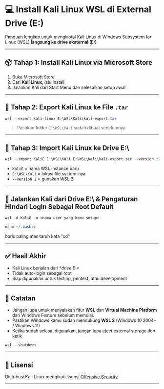 # 💻 Install Kali Linux WSL di External Drive (E:\)

Panduan lengkap untuk menginstal Kali Linux di Windows Subsystem for Linux (WSL) **langsung ke drive eksternal (E:\)**

---

## 📦 Tahap 1: Install Kali Linux via Microsoft Store

1. Buka Microsoft Store
2. Cari **Kali Linux**, lalu install
3. Jalankan Kali dari Start Menu dan selesaikan setup awal

---

## 🧰 Tahap 2: Export Kali Linux ke File `.tar`

```powershell
wsl --export kali-linux E:\WSL\Kali\kali-export.tar
```

> Pastikan folder `E:\WSL\Kali` sudah dibuat sebelumnya

---

## 💾 Tahap 3: Import Kali Linux ke Drive E:\

```powershell
wsl --import KaliE E:\WSL\Kali E:\WSL\Kali\kali-export.tar --version 2
```

- `KaliE` = nama WSL instance baru
- `E:\WSL\Kali` = lokasi file system-nya
- `--version 2` = gunakan WSL 2

---

## 🔐 Jalankan Kali dari Drive E:\ & Pengaturan Hindari Login Sebagai Root Default

```powershell
wsl -d KaliE -u <nama user yang kamu setup>
```
```powershell
nano ~/.bashrc
```
baris paling atas taruh kata "cd"

---

## ✅ Hasil Akhir

- Kali Linux berjalan dari **drive E:\**
- Tidak auto-login sebagai root
- Siap digunakan untuk testing, pentest, atau development

---

## 📌 Catatan

- Jangan lupa untuk menyalakan fitur **WSL** dan **Virtual Machine Platform** dari Windows Feature sebelum memulai.
- Pastikan Windows kamu sudah mendukung **WSL 2** (Windows 10 2004+ / Windows 11)
- Ketika sudah selesai digunakan, jangan lupa eject external storage dan ketik
```powershell
wsl --shutdown
```

---

## 📎 Lisensi

Distribusi Kali Linux mengikuti lisensi [Offensive Security](https://www.kali.org/docs/policy/kali-linux-licensing/)

---
